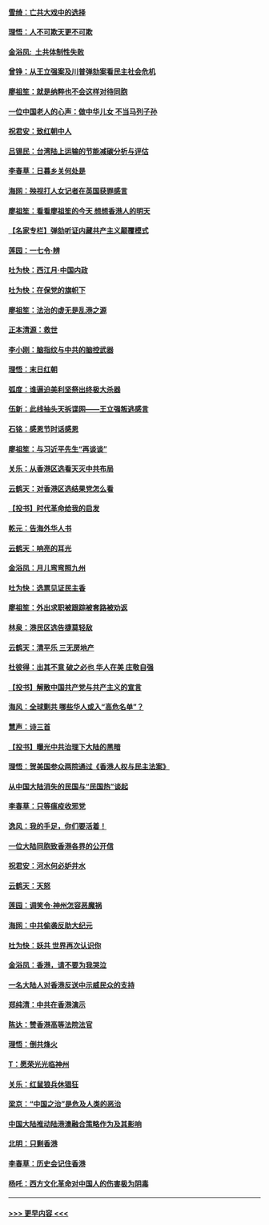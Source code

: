 #### [雪绮：亡共大戏中的选择](../pages/nsc993/n11699922.md?t=12041922) 
#### [理悟：人不可欺天更不可欺](../pages/nsc993/n11699657.md?t=12041922) 
#### [金浴凤:  土共体制性失败](../pages/nsc993/n11699361.md?t=12041922) 
#### [曾铮：从王立强案及川普弹劾案看民主社会危机](../pages/nsc993/n11699318.md?t=12041922) 
#### [廖祖笙：就是纳粹也不会这样对待同胞](../pages/nsc993/n11697658.md?t=12041922) 
#### [一位中国老人的心声：做中华儿女 不当马列子孙](../pages/nsc993/n11697525.md?t=12041922) 
#### [祝君安：致红朝中人](../pages/nsc993/n11697518.md?t=12041922) 
#### [吕锡民：台湾陆上运输的节能减碳分析与评估](../pages/nsc993/n11694983.md?t=12041922) 
#### [李春草：日暮乡关何处是](../pages/nsc993/n11694805.md?t=12041922) 
#### [海网：殃视打人女记者在英国获罪感言](../pages/nsc993/n11693832.md?t=12041922) 
#### [廖祖笙：看看廖祖笙的今天 想想香港人的明天](../pages/nsc993/n11693707.md?t=12041922) 
#### [【名家专栏】弹劾听证内藏共产主义颠覆模式](../pages/nsc993/n11693563.md?t=12041922) 
#### [莲园：一七令‧辨](../pages/nsc993/n11692558.md?t=12041922) 
#### [吐为快：西江月·中国内政](../pages/nsc993/n11692071.md?t=12041922) 
#### [吐为快：在保党的旗帜下](../pages/nsc993/n11691188.md?t=12041922) 
#### [廖祖笙：法治的虚无是乱港之源](../pages/nsc993/n11690605.md?t=12041922) 
#### [正本清源：救世](../pages/nsc993/n11689134.md?t=12041922) 
#### [李小刚：脑指纹与中共的脑控武器](../pages/nsc993/n11688900.md?t=12041922) 
#### [理悟：末日红朝](../pages/nsc993/n11688829.md?t=12041922) 
#### [弧度：谁逼迫美利坚祭出终极大杀器](../pages/nsc993/n11688735.md?t=12041922) 
#### [伍新：此线抽头天拆谍网——王立强叛逃感言](../pages/nsc993/n11687981.md?t=12041922) 
#### [石铭：感恩节时话感恩](../pages/nsc993/n11687568.md?t=12041922) 
#### [廖祖笙：与习近平先生“再谈谈”](../pages/nsc993/n11687005.md?t=12041922) 
#### [关乐：从香港区选看天灭中共布局](../pages/nsc993/n11686647.md?t=12041922) 
#### [云鹤天：对香港区选结果党怎么看](../pages/nsc993/n11686216.md?t=12041922) 
#### [【投书】时代革命给我的启发](../pages/nsc993/n11684287.md?t=12041922) 
#### [乾元：告海外华人书](../pages/nsc993/n11684044.md?t=12041922) 
#### [云鹤天：响亮的耳光](../pages/nsc993/n11684254.md?t=12041922) 
#### [金浴凤：月儿弯弯照九州](../pages/nsc993/n11684231.md?t=12041922) 
#### [吐为快：选票见证民主香](../pages/nsc993/n11684206.md?t=12041922) 
#### [廖祖笙：外出求职被跟踪被套路被劝返](../pages/nsc993/n11683874.md?t=12041922) 
#### [林泉：港民区选告捷莫轻敌](../pages/nsc993/n11683930.md?t=12041922) 
#### [云鹤天：清平乐 三无房地产](../pages/nsc993/n11681521.md?t=12041922) 
#### [杜彼得：出其不意 破之必也 华人在美 庄敬自强](../pages/nsc993/n11679554.md?t=12041922) 
#### [【投书】解散中国共产党与共产主义的宣言](../pages/nsc993/n11679177.md?t=12041922) 
#### [海风：全球剿共 哪些华人或入“高危名单”？](../pages/nsc993/n11678617.md?t=12041922) 
#### [慧声：诗三首](../pages/nsc993/n11678848.md?t=12041922) 
#### [【投书】曝光中共治理下大陆的黑暗](../pages/nsc993/n11678674.md?t=12041922) 
#### [理悟：贺美国参众两院通过《香港人权与民主法案》](../pages/nsc993/n11678104.md?t=12041922) 
#### [从中国大陆消失的民国与“民国热”谈起](../pages/nsc993/n11678075.md?t=12041922) 
#### [李春草：只等瘟疫收邪党](../pages/nsc993/n11677308.md?t=12041922) 
#### [逸风：我的手足，你们要活着！](../pages/nsc993/n11676352.md?t=12041922) 
#### [一位大陆同胞致香港各界的公开信](../pages/nsc993/n11675761.md?t=12041922) 
#### [祝君安：河水何必妒井水](../pages/nsc993/n11675746.md?t=12041922) 
#### [云鹤天：天怒](../pages/nsc993/n11675718.md?t=12041922) 
#### [莲园：调笑令‧神州怎容恶魔祸](../pages/nsc993/n11675648.md?t=12041922) 
#### [海网：中共偷袭反助大纪元](../pages/nsc993/n11673515.md?t=12041922) 
#### [吐为快：妖共 世界再次认识你](../pages/nsc993/n11673506.md?t=12041922) 
#### [金浴凤：香港，请不要为我哭泣](../pages/nsc993/n11673248.md?t=12041922) 
#### [一名大陆人对香港反送中示威民众的支持](../pages/nsc993/n11672615.md?t=12041922) 
#### [郑纯清：中共在香港演示](../pages/nsc993/n11670539.md?t=12041922) 
#### [陈达：赞香港高等法院法官](../pages/nsc993/n11669542.md?t=12041922) 
#### [理悟：倒共烽火](../pages/nsc993/n11668844.md?t=12041922) 
#### [T：愿荣光光临神州](../pages/nsc993/n11668421.md?t=12041922) 
#### [关乐：红鼠狼兵休猖狂](../pages/nsc993/n11668378.md?t=12041922) 
#### [梁京：“中国之治”是危及人类的恶治](../pages/nsc993/n11668328.md?t=12041922) 
#### [中国大陆推动陆港澳融合策略作为及其影响](../pages/nsc993/n11668157.md?t=12041922) 
#### [北明：只剩香港](../pages/nsc993/n11668002.md?t=12041922) 
#### [李春草：历史会记住香港](../pages/nsc993/n11667927.md?t=12041922) 
#### [杨吒：西方文化革命对中国人的伤害极为阴毒](../pages/nsc993/n11664521.md?t=12041922) 

----
#### [ >>> 更早内容 <<< ](../indexes/nsc993-earlier.md)

